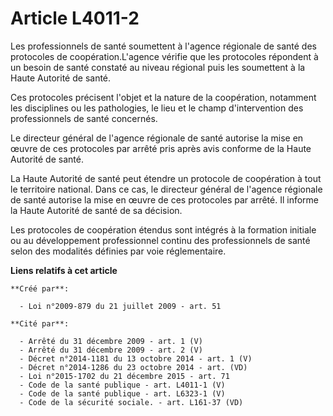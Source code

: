 # Article L4011-2

Les professionnels de santé soumettent à l'agence régionale de santé des protocoles de coopération.L'agence vérifie que les
protocoles répondent à un besoin de santé constaté au niveau régional puis les soumettent à la Haute Autorité de santé. 

Ces protocoles précisent l'objet et la nature de la coopération, notamment les disciplines ou les pathologies, le lieu et le
champ d'intervention des professionnels de santé concernés. 

Le directeur général de l'agence régionale de santé autorise la mise en œuvre de ces protocoles par arrêté pris après avis
conforme de la Haute Autorité de santé. 

La Haute Autorité de santé peut étendre un protocole de coopération à tout le territoire national. Dans ce cas, le directeur
général de l'agence régionale de santé autorise la mise en œuvre de ces protocoles par arrêté. Il informe la Haute Autorité
de santé de sa décision. 

Les protocoles de coopération étendus sont intégrés à la formation initiale ou au développement professionnel continu des
professionnels de santé selon des modalités définies par voie réglementaire.

**Liens relatifs à cet article**

	**Créé par**:

	  - Loi n°2009-879 du 21 juillet 2009 - art. 51

	**Cité par**:

	  - Arrêté du 31 décembre 2009 - art. 1 (V)
	  - Arrêté du 31 décembre 2009 - art. 2 (V)
	  - Décret n°2014-1181 du 13 octobre 2014 - art. 1 (V)
	  - Décret n°2014-1286 du 23 octobre 2014 - art. (VD)
	  - Loi n°2015-1702 du 21 décembre 2015 - art. 71
	  - Code de la santé publique - art. L4011-1 (V)
	  - Code de la santé publique - art. L6323-1 (V)
	  - Code de la sécurité sociale. - art. L161-37 (VD)
